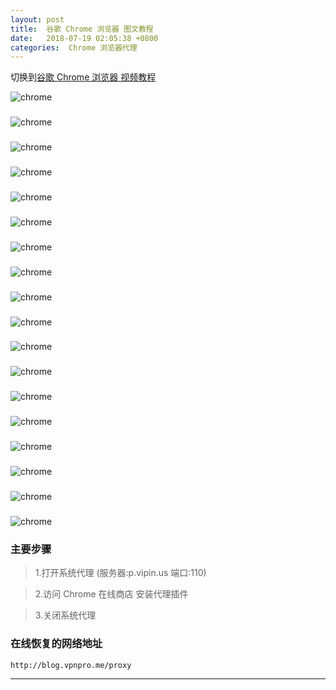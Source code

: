 ```yaml
---
layout: post
title:  谷歌 Chrome 浏览器 图文教程
date:   2018-07-19 02:05:38 +0800
categories:  Chrome 浏览器代理
---
```


切换到[谷歌 Chrome 浏览器 视频教程](/2018/07/chrome/ "Chrome")

![chrome](/assets/images/chrome/chrome1.png "Chrome")
### 
![chrome](/assets/images/chrome/chrome2.png "Chrome")
### 
![chrome](/assets/images/chrome/chrome3.png "Chrome")
### 
![chrome](/assets/images/chrome/chrome4.png "Chrome")
### 
![chrome](/assets/images/chrome/chrome5.png "Chrome")
### 
![chrome](/assets/images/chrome/chrome6.png "Chrome")
### 
![chrome](/assets/images/chrome/chrome7.png "Chrome")
### 
![chrome](/assets/images/chrome/chrome8.png "Chrome")
### 
![chrome](/assets/images/chrome/chrome9.png "Chrome")
### 
![chrome](/assets/images/chrome/chrome10.png "Chrome")
### 
![chrome](/assets/images/chrome/chrome11.png "Chrome")
### 
![chrome](/assets/images/chrome/chrome12.png "Chrome")
### 
![chrome](/assets/images/chrome/chrome13.png "Chrome")
### 
![chrome](/assets/images/chrome/chrome14.png "Chrome")
### 
![chrome](/assets/images/chrome/chrome15.png "Chrome")
### 
![chrome](/assets/images/chrome/chrome16.png "Chrome")
### 
![chrome](/assets/images/chrome/chrome17.png "Chrome")
### 
![chrome](/assets/images/chrome/chrome18.png "Chrome")

### 主要步骤

>1.打开系统代理 (服务器:p.vipin.us 端口:110)

>2.访问 Chrome 在线商店 安装代理插件

>3.关闭系统代理

### 在线恢复的网络地址

```
http://blog.vpnpro.me/proxy
```
****
